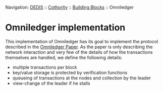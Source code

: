 Navigation: [DEDIS](https://github.com/dedis/doc/tree/master/README.md) ::
[Cothority](../README.md) ::
[Building Blocks](../doc/BuildingBlocks.md) ::
Omniledger

# Omniledger implementation

This implementation of Omniledger has its goal to implement the protocol
described in the [Omniledger Paper](https://eprint.iacr.org/2017/406.pdf).
As the paper is only describing the network interaction and very few of the
details of how the transactions themselves are handled, we define the
following details:

- multiple transactions per block
- key/value storage is protected by verification functions
- queueing of transactions at the nodes and collection by the leader
- view-change of the leader if he stalls
